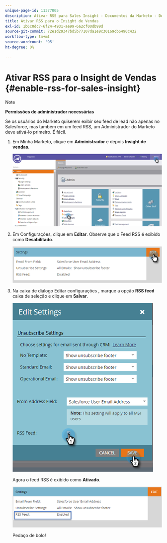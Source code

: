 ```yaml
---
unique-page-id: 11377005
description: Ativar RSS para Sales Insight - Documentos da Marketo - Documentação do produto
title: Ativar RSS para o Insight de Vendas
exl-id: 1b6c0dc7-6f24-4931-ae99-6a2cf00db99d
source-git-commit: 72e1d29347bd5b77107da1e9c30169cb6490c432
workflow-type: tm+mt
source-wordcount: '95'
ht-degree: 0%

---
```


# Ativar RSS para o Insight de Vendas {#enable-rss-for-sales-insight}

>[!NOTE]
>
>**Permissões de administrador necessárias**

Se os usuários do Marketo quiserem exibir seu feed de lead não apenas no Salesforce, mas também em um feed RSS, um Administrador do Marketo deve ativá-lo primeiro. É fácil.

1. Em Minha Marketo, clique em **Administrador** e depois **Insight de vendas**.

   ![](assets/set-up-rss-1-hands.png)

1. Em Configurações, clique em **Editar**. Observe que o Feed RSS é exibido como **Desabilitado**.

   ![](assets/rss-settings-tab.png)

1. Na caixa de diálogo Editar configurações , marque a opção **RSS feed** caixa de seleção e clique em **Salvar**.

   ![](assets/rss-edit-settings-2-hands.png)

   Agora o feed RSS é exibido como **Ativado**.

   ![](assets/rss-final-box.png)

   Pedaço de bolo!
